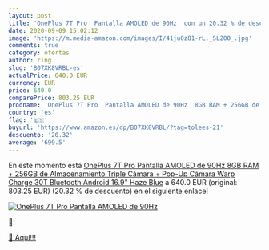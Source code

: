 ```yaml
---
layout: post
title: 'OnePlus 7T Pro  Pantalla AMOLED de 90Hz  con un 20.32 % de descuento'
date: 2020-09-09 15:02:12
image: 'https://m.media-amazon.com/images/I/41ju0z81-rL._SL200_.jpg'
comments: true
category: ofertas
author: ring
slug: 'B07XK8VRBL-es'
actualPrice: 640.0 EUR
currency: EUR
price: 640.0
comparePrice: 803.25 EUR
prodname: 'OnePlus 7T Pro  Pantalla AMOLED de 90Hz  8GB RAM + 256GB de Almacenamiento  Triple Cámara + Pop-Up Cámara  Warp Charge 30T  Bluetooth  Android  16.9"  Haze Blue'
country: 'es'
flag: '🇪🇸'
buyurl: 'https://www.amazon.es/dp/B07XK8VRBL/?tag=tolees-21'
descuento: '20.32'
average: '699.5'
---
```


En este momento está [OnePlus 7T Pro  Pantalla AMOLED de 90Hz  8GB RAM + 256GB de Almacenamiento  Triple Cámara + Pop-Up Cámara  Warp Charge 30T  Bluetooth  Android  16.9"  Haze Blue](https://www.amazon.es/dp/B07XK8VRBL/?tag=tolees-21) a 640.0 EUR (original: 803.25 EUR) (20.32 %  de descuento) en el siguiente enlace!

[![OnePlus 7T Pro  Pantalla AMOLED de 90Hz ](https://m.media-amazon.com/images/I/41ju0z81-rL._SL200_.jpg)](https://www.amazon.es/dp/B07XK8VRBL/?tag=tolees-21)

🔎:


[🛒 Aquí!!!](https://www.amazon.es/dp/B07XK8VRBL/?tag=tolees-21)
